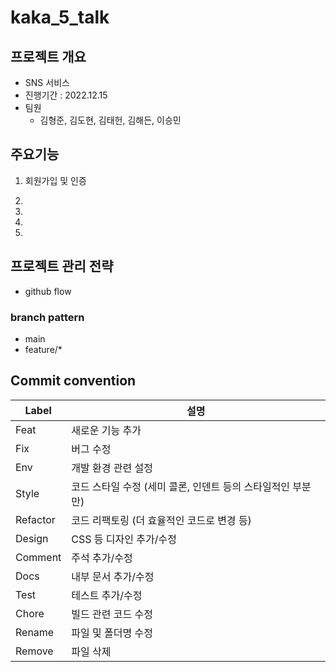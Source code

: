 # kaka_5_talk

## 프로젝트 개요
- SNS 서비스
- 진행기간 : 2022.12.15
- 팀원
    - 김형준, 김도현, 김태헌, 김해든, 이승민
    
## 주요기능
1. 회원가입 및 인증

2.

3.

4.

5.

## 프로젝트 관리 전략
- github flow

### branch pattern
- main
- feature/*

## Commit convention
|Label|설명|
|--|--|
|Feat|새로운 기능 추가|
|Fix|버그 수정|
|Env|개발 환경 관련 설정|
|Style|코드 스타일 수정 (세미 콜론, 인덴트 등의 스타일적인 부분만)|
|Refactor|코드 리팩토링 (더 효율적인 코드로 변경 등)|
|Design|CSS 등 디자인 추가/수정|
|Comment|주석 추가/수정|
|Docs|내부 문서 추가/수정|
|Test|테스트 추가/수정|
|Chore|빌드 관련 코드 수정|
|Rename|파일 및 폴더명 수정|
|Remove|파일 삭제|
